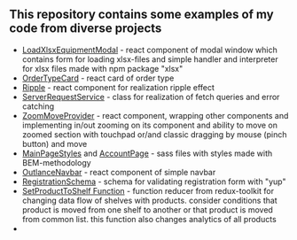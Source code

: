 ## This repository contains some examples of my code from diverse projects

- [LoadXlsxEquipmentModal](https://github.com/Iessenti/code-examples/blob/main/LoadXlsxEquipmentModal.jsx) - react component of modal window which contains form for loading xlsx-files and simple handler and interpreter for xlsx files made with npm package "xlsx"
- [OrderTypeCard](https://github.com/Iessenti/code-examples/blob/main/OrderTypeCard.tsx) - react card of order type
- [Ripple](https://github.com/Iessenti/code-examples/blob/main/Ripple.tsx) - react component for realization ripple effect
- [ServerRequestService](https://github.com/Iessenti/code-examples/blob/main/ServerRequestService.ts) - class for realization of fetch queries and error catching
- [ZoomMoveProvider](https://github.com/Iessenti/code-examples/blob/main/ZoomMoveProvider.jsx) - react component, wrapping other components and implementing in/out zooming on its component and ability to move on zoomed section with touchpad or/and classic dragging by mouse (pinch button) and move
- [MainPageStyles](https://github.com/Iessenti/code-examples/blob/main/main-page.sass) and [AccountPage](https://github.com/Iessenti/code-examples/blob/main/sociomi-account.sass) - sass files with styles made with BEM-methodology
- [OutlanceNavbar](https://github.com/Iessenti/code-examples/blob/main/outlance-navbar.tsx) - react component of simple navbar
- [RegistrationSchema](https://github.com/Iessenti/code-examples/blob/main/registration-schema.ts) - schema for validating registration form with "yup"
- [SetProductToShelf Function](https://github.com/Iessenti/code-examples/blob/main/setProductToShelf.js) - function reducer from redux-toolkit for changing data flow of shelves with products. consider conditions that product is moved from one shelf to another or that product is moved from common list. this function also changes analytics of all products
- 
